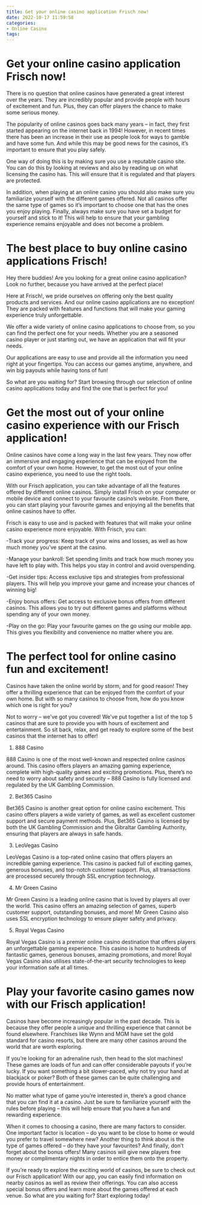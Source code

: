 ```yaml
---
title: Get your online casino application Frisch now!
date: 2022-10-17 11:59:58
categories:
- Online Casino
tags:
---
```



#  Get your online casino application Frisch now!

There is no question that online casinos have generated a great interest over the years. They are incredibly popular and provide people with hours of excitement and fun. Plus, they can offer players the chance to make some serious money.

The popularity of online casinos goes back many years – in fact, they first started appearing on the internet back in 1994! However, in recent times there has been an increase in their use as people look for ways to gamble and have some fun. And while this may be good news for the casinos, it’s important to ensure that you play safely.

One way of doing this is by making sure you use a reputable casino site. You can do this by looking at reviews and also by reading up on what licensing the casino has. This will ensure that it is regulated and that players are protected.

In addition, when playing at an online casino you should also make sure you familiarize yourself with the different games offered. Not all casinos offer the same type of games so it’s important to choose one that has the ones you enjoy playing. Finally, always make sure you have set a budget for yourself and stick to it! This will help to ensure that your gambling experience remains enjoyable and does not become a problem.

#  The best place to buy online casino applications Frisch!

Hey there buddies! Are you looking for a great online casino application? Look no further, because you have arrived at the perfect place!

Here at Frisch!, we pride ourselves on offering only the best quality products and services. And our online casino applications are no exception! They are packed with features and functions that will make your gaming experience truly unforgettable.

We offer a wide variety of online casino applications to choose from, so you can find the perfect one for your needs. Whether you are a seasoned casino player or just starting out, we have an application that will fit your needs.

Our applications are easy to use and provide all the information you need right at your fingertips. You can access our games anytime, anywhere, and win big payouts while having tons of fun!

So what are you waiting for? Start browsing through our selection of online casino applications today and find the one that is perfect for you!

#  Get the most out of your online casino experience with our Frisch application!

Online casinos have come a long way in the last few years. They now offer an immersive and engaging experience that can be enjoyed from the comfort of your own home. However, to get the most out of your online casino experience, you need to use the right tools.

With our Frisch application, you can take advantage of all the features offered by different online casinos. Simply install Frisch on your computer or mobile device and connect to your favourite casino’s website. From there, you can start playing your favourite games and enjoying all the benefits that online casinos have to offer.

Frisch is easy to use and is packed with features that will make your online casino experience more enjoyable. With Frisch, you can:

-Track your progress: Keep track of your wins and losses, as well as how much money you’ve spent at the casino.

-Manage your bankroll: Set spending limits and track how much money you have left to play with. This helps you stay in control and avoid overspending.

-Get insider tips: Access exclusive tips and strategies from professional players. This will help you improve your game and increase your chances of winning big!

-Enjoy bonus offers: Get access to exclusive bonus offers from different casinos. This allows you to try out different games and platforms without spending any of your own money.

-Play on the go: Play your favourite games on the go using our mobile app. This gives you flexibility and convenience no matter where you are.

#  The perfect tool for online casino fun and excitement!

Casinos have taken the online world by storm, and for good reason! They offer a thrilling experience that can be enjoyed from the comfort of your own home. But with so many casinos to choose from, how do you know which one is right for you?

Not to worry – we’ve got you covered! We’ve put together a list of the top 5 casinos that are sure to provide you with hours of excitement and entertainment. So sit back, relax, and get ready to explore some of the best casinos that the internet has to offer!

1. 888 Casino

888 Casino is one of the most well-known and respected online casinos around. This casino offers players an amazing gaming experience, complete with high-quality games and exciting promotions. Plus, there’s no need to worry about safety and security – 888 Casino is fully licensed and regulated by the UK Gambling Commission.

2. Bet365 Casino

Bet365 Casino is another great option for online casino excitement. This casino offers players a wide variety of games, as well as excellent customer support and secure payment methods. Plus, Bet365 Casino is licensed by both the UK Gambling Commission and the Gibraltar Gambling Authority, ensuring that players are always in safe hands.

3. LeoVegas Casino

LeoVegas Casino is a top-rated online casino that offers players an incredible gaming experience. This casino is packed full of exciting games, generous bonuses, and top-notch customer support. Plus, all transactions are processed securely through SSL encryption technology.

4. Mr Green Casino

Mr Green Casino is a leading online casino that is loved by players all over the world. This casino offers an amazing selection of games, superb customer support, outstanding bonuses, and more! Mr Green Casino also uses SSL encryption technology to ensure player safety and privacy.

5. Royal Vegas Casino

Royal Vegas Casino is a premier online casino destination that offers players an unforgettable gaming experience. This casino is home to hundreds of fantastic games, generous bonuses, amazing promotions, and more! Royal Vegas Casino also utilises state-of-the-art security technologies to keep your information safe at all times.

#  Play your favorite casino games now with our Frisch application!

Casinos have become increasingly popular in the past decade. This is because they offer people a unique and thrilling experience that cannot be found elsewhere. Franchises like Wynn and MGM have set the gold standard for casino resorts, but there are many other casinos around the world that are worth exploring.

If you’re looking for an adrenaline rush, then head to the slot machines! These games are loads of fun and can offer considerable payouts if you’re lucky. If you want something a bit slower-paced, why not try your hand at blackjack or poker? Both of these games can be quite challenging and provide hours of entertainment.

No matter what type of game you’re interested in, there’s a good chance that you can find it at a casino. Just be sure to familiarize yourself with the rules before playing – this will help ensure that you have a fun and rewarding experience.

When it comes to choosing a casino, there are many factors to consider. One important factor is location – do you want to be close to home or would you prefer to travel somewhere new? Another thing to think about is the type of games offered – do they have your favourites? And finally, don’t forget about the bonus offers! Many casinos will give new players free money or complimentary nights in order to entice them onto the property.

If you’re ready to explore the exciting world of casinos, be sure to check out our Frisch application! With our app, you can easily find information on nearby casinos as well as review their offerings. You can also access special bonus offers and learn more about the games offered at each venue. So what are you waiting for? Start exploring today!